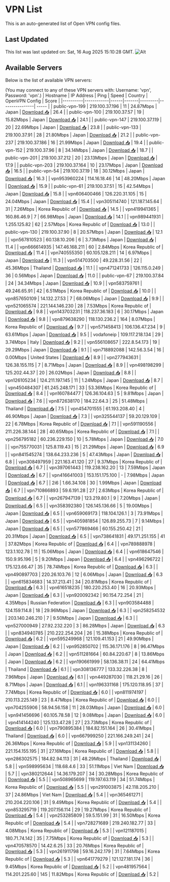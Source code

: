 # VPN List

This is an auto-generated list of Open VPN config files.

## Last Updated

This list was last updated on: Sat, 16 Aug 2025 15:10:28 GMT.
![Alt](https://repobeats.axiom.co/api/embed/186b98318ef1479477931607c1ad7d823f12451f.svg "Repobeats analytics image")

## Available Servers

Below is the list of available VPN servers:

(You may connect to any of these VPN servers with: Username: 'vpn', Password: 'vpn'.)
| Hostname | IP Address | Ping | Speed | Country | OpenVPN Config | Score |
|----------|------------|------|-------|---------|----------------| ----- |
| public-vpn-199 | 219.100.37.196 | 11 | 24.87Mbps | Japan | [Download 📥](./configs/server_0_JP.ovpn) | 26.4 |
| public-vpn-100 | 219.100.37.57 | 19 | 15.82Mbps | Japan | [Download 📥](./configs/server_1_JP.ovpn) | 24.1 |
| public-vpn-147 | 219.100.37.119 | 20 | 22.69Mbps | Japan | [Download 📥](./configs/server_2_JP.ovpn) | 23.8 |
| public-vpn-133 | 219.100.37.91 | 28 | 21.80Mbps | Japan | [Download 📥](./configs/server_3_JP.ovpn) | 21.2 |
| public-vpn-237 | 219.100.37.186 | 16 | 21.99Mbps | Japan | [Download 📥](./configs/server_4_JP.ovpn) | 19.4 |
| public-vpn-152 | 219.100.37.96 | 8 | 34.14Mbps | Japan | [Download 📥](./configs/server_5_JP.ovpn) | 18.7 |
| public-vpn-201 | 219.100.37.212 | 20 | 23.13Mbps | Japan | [Download 📥](./configs/server_6_JP.ovpn) | 17.9 |
| public-vpn-203 | 219.100.37.164 | 10 | 23.17Mbps | Japan | [Download 📥](./configs/server_7_JP.ovpn) | 16.5 |
| public-vpn-54 | 219.100.37.19 | 18 | 30.12Mbps | Japan | [Download 📥](./configs/server_8_JP.ovpn) | 16.3 |
| vpn953960224 | 114.16.18.46 | 14 | 48.20Mbps | Japan | [Download 📥](./configs/server_9_JP.ovpn) | 15.9 |
| public-vpn-61 | 219.100.37.51 | 15 | 42.54Mbps | Japan | [Download 📥](./configs/server_10_JP.ovpn) | 15.8 |
| vpn606400466 | 126.220.31.105 | 15 | 24.04Mbps | Japan | [Download 📥](./configs/server_11_JP.ovpn) | 15.4 |
| vpn305114740 | 121.187.145.64 | 31 | 7.26Mbps | Korea Republic of | [Download 📥](./configs/server_12_KR.ovpn) | 14.5 |
| vpn419941365 | 160.86.46.9 | 7 | 66.98Mbps | Japan | [Download 📥](./configs/server_13_JP.ovpn) | 14.1 |
| vpn989441931 | 1.255.125.82 | 62 | 2.57Mbps | Korea Republic of | [Download 📥](./configs/server_14_KR.ovpn) | 13.0 |
| public-vpn-130 | 219.100.37.90 | 8 | 20.57Mbps | Japan | [Download 📥](./configs/server_15_JP.ovpn) | 12.1 |
| vpn567810523 | 60.138.10.206 | 6 | 3.73Mbps | Japan | [Download 📥](./configs/server_16_JP.ovpn) | 11.4 |
| vpn666614935 | 147.46.168.211 | 60 | 2.84Mbps | Korea Republic of | [Download 📥](./configs/server_17_KR.ovpn) | 11.4 |
| vpn740555350 | 60.105.128.211 | 14 | 6.97Mbps | Japan | [Download 📥](./configs/server_18_JP.ovpn) | 11.3 |
| vpn514703500 | 49.228.31.56 | 22 | 45.36Mbps | Thailand | [Download 📥](./configs/server_19_TH.ovpn) | 11.1 |
| vpn471241733 | 126.115.0.249 | 36 | 0.56Mbps | Japan | [Download 📥](./configs/server_20_JP.ovpn) | 11.0 |
| public-vpn-67 | 219.100.37.84 | 24 | 34.34Mbps | Japan | [Download 📥](./configs/server_21_JP.ovpn) | 10.9 |
| vpn583759761 | 49.246.65.91 | 42 | 6.51Mbps | Korea Republic of | [Download 📥](./configs/server_22_KR.ovpn) | 10.0 |
| vpn857650109 | 14.132.27.53 | 7 | 68.06Mbps | Japan | [Download 📥](./configs/server_23_JP.ovpn) | 9.9 |
| vpn521065574 | 221.144.146.230 | 28 | 7.53Mbps | Korea Republic of | [Download 📥](./configs/server_24_KR.ovpn) | 9.8 |
| vpn143703231 | 118.237.36.183 | 6 | 30.17Mbps | Japan | [Download 📥](./configs/server_25_JP.ovpn) | 9.8 |
| vpn879638290 | 118.130.236.2 | 164 | 8.07Mbps | Korea Republic of | [Download 📥](./configs/server_26_KR.ovpn) | 9.7 |
| vpn571458413 | 106.136.47.234 | 9 | 63.61Mbps | Japan | [Download 📥](./configs/server_27_JP.ovpn) | 9.5 |
| vodafoneip | 109.117.218.134 | 29 | 3.74Mbps | Italy | [Download 📥](./configs/server_28_IT.ovpn) | 9.2 |
| vpn556108657 | 222.8.54.173 | 19 | 29.29Mbps | Japan | [Download 📥](./configs/server_29_JP.ovpn) | 9.1 |
| vpn718892088 | 142.56.3.54 | 16 | 0.00Mbps | United States | [Download 📥](./configs/server_30_US.ovpn) | 8.9 |
| vpn277943631 | 126.38.155.115 | 7 | 8.71Mbps | Japan | [Download 📥](./configs/server_31_JP.ovpn) | 8.9 |
| vpn498198299 | 125.202.44.37 | 20 | 26.02Mbps | Japan | [Download 📥](./configs/server_32_JP.ovpn) | 8.8 |
| vpn126105234 | 124.211.197.145 | 11 | 1.24Mbps | Japan | [Download 📥](./configs/server_33_JP.ovpn) | 8.7 |
| vpn450484307 | 61.245.248.171 | 33 | 53.36Mbps | Korea Republic of | [Download 📥](./configs/server_34_KR.ovpn) | 8.4 |
| vpn160784477 | 126.36.104.63 | 5 | 9.81Mbps | Japan | [Download 📥](./configs/server_35_JP.ovpn) | 7.6 |
| vpn872638170 | 184.22.64.3 | 25 | 51.48Mbps | Thailand | [Download 📥](./configs/server_36_TH.ovpn) | 7.5 |
| vpn454701555 | 61.193.208.40 | 4 | 46.90Mbps | Japan | [Download 📥](./configs/server_37_JP.ovpn) | 7.3 |
| vpn325544137 | 59.20.129.109 | 22 | 6.78Mbps | Korea Republic of | [Download 📥](./configs/server_38_KR.ovpn) | 7.1 |
| vpn591190556 | 211.226.38.144 | 28 | 40.65Mbps | Korea Republic of | [Download 📥](./configs/server_39_KR.ovpn) | 7.1 |
| vpn256795182 | 60.236.229.150 | 10 | 5.78Mbps | Japan | [Download 📥](./configs/server_40_JP.ovpn) | 7.0 |
| vpn755770031 | 125.8.119.43 | 15 | 21.29Mbps | Japan | [Download 📥](./configs/server_41_JP.ovpn) | 6.9 |
| vpn841545274 | 138.64.233.236 | 5 | 47.43Mbps | Japan | [Download 📥](./configs/server_42_JP.ovpn) | 6.8 |
| vpn308497959 | 221.163.41.120 | 27 | 9.37Mbps | Korea Republic of | [Download 📥](./configs/server_43_KR.ovpn) | 6.7 |
| vpn397061443 | 119.238.162.20 | 13 | 7.59Mbps | Japan | [Download 📥](./configs/server_44_JP.ovpn) | 6.7 |
| vpn416641003 | 153.151.175.100 | - | 7.98Mbps | Japan | [Download 📥](./configs/server_45_JP.ovpn) | 6.7 |
| 2i6 | 1.66.34.108 | 30 | 1.99Mbps | Japan | [Download 📥](./configs/server_46_JP.ovpn) | 6.7 |
| vpn710866893 | 59.6.191.28 | 27 | 2.63Mbps | Korea Republic of | [Download 📥](./configs/server_47_KR.ovpn) | 6.7 |
| vpn267947139 | 123.219.80.1 | 9 | 7.20Mbps | Japan | [Download 📥](./configs/server_48_JP.ovpn) | 6.5 |
| vpn358392380 | 126.145.136.66 | 5 | 19.00Mbps | Japan | [Download 📥](./configs/server_49_JP.ovpn) | 6.5 |
| vpn659069173 | 118.104.126.1 | 3 | 73.91Mbps | Japan | [Download 📥](./configs/server_50_JP.ovpn) | 6.5 |
| vpn405981854 | 126.89.255.73 | 7 | 9.14Mbps | Japan | [Download 📥](./configs/server_51_JP.ovpn) | 6.5 |
| vpn577869466 | 60.155.250.42 | 21 | 20.31Mbps | Japan | [Download 📥](./configs/server_52_JP.ovpn) | 6.5 |
| vpn738641831 | 49.171.251.155 | 41 | 37.82Mbps | Korea Republic of | [Download 📥](./configs/server_53_KR.ovpn) | 6.4 |
| vpn789888978 | 123.1.102.78 | 11 | 15.06Mbps | Japan | [Download 📥](./configs/server_54_JP.ovpn) | 6.4 |
| vpn618647546 | 150.9.95.196 | 5 | 9.20Mbps | Japan | [Download 📥](./configs/server_55_JP.ovpn) | 6.4 |
| vpn496296722 | 175.123.66.47 | 35 | 78.74Mbps | Korea Republic of | [Download 📥](./configs/server_56_KR.ovpn) | 6.3 |
| vpn490897703 | 220.26.103.76 | 12 | 6.06Mbps | Japan | [Download 📥](./configs/server_57_JP.ovpn) | 6.3 |
| vpn615834683 | 14.37.213.41 | 34 | 20.81Mbps | Korea Republic of | [Download 📥](./configs/server_58_KR.ovpn) | 6.3 |
| vpn616518235 | 180.220.253.40 | 16 | 20.93Mbps | Japan | [Download 📥](./configs/server_59_JP.ovpn) | 6.3 |
| vpn920092342 | 90.154.72.254 | 21 | 4.35Mbps | Russian Federation | [Download 📥](./configs/server_60_RU.ovpn) | 6.3 |
| vpn903584488 | 124.159.114.8 | 18 | 29.96Mbps | Japan | [Download 📥](./configs/server_61_JP.ovpn) | 6.3 |
| vpn258254532 | 203.140.246.210 | 7 | 9.50Mbps | Japan | [Download 📥](./configs/server_62_JP.ovpn) | 6.3 |
| vpn527000949 | 27.92.232.220 | 3 | 86.28Mbps | Japan | [Download 📥](./configs/server_63_JP.ovpn) | 6.3 |
| vpn834940785 | 210.222.254.204 | 26 | 15.38Mbps | Korea Republic of | [Download 📥](./configs/server_64_KR.ovpn) | 6.2 |
| vpn595249968 | 121.109.41.153 | 21 | 49.90Mbps | Japan | [Download 📥](./configs/server_65_JP.ovpn) | 6.2 |
| vpn952850702 | 115.36.171.176 | 8 | 96.47Mbps | Japan | [Download 📥](./configs/server_66_JP.ovpn) | 6.2 |
| vpn511281664 | 60.84.220.67 | 8 | 13.86Mbps | Japan | [Download 📥](./configs/server_67_JP.ovpn) | 6.2 |
| vpn190661999 | 58.136.38.11 | 24 | 64.41Mbps | Thailand | [Download 📥](./configs/server_68_TH.ovpn) | 6.1 |
| vpn308136777 | 133.32.226.38 | 8 | 7.96Mbps | Japan | [Download 📥](./configs/server_69_JP.ovpn) | 6.1 |
| vpn449287030 | 118.21.29.16 | 26 | 8.71Mbps | Japan | [Download 📥](./configs/server_70_JP.ovpn) | 6.1 |
| vpn196331168 | 175.120.118.95 | 37 | 7.74Mbps | Korea Republic of | [Download 📥](./configs/server_71_KR.ovpn) | 6.0 |
| vpn811974197 | 210.113.225.149 | 23 | 8.47Mbps | Korea Republic of | [Download 📥](./configs/server_72_KR.ovpn) | 6.0 |
| vpn704255906 | 58.94.56.158 | 11 | 28.03Mbps | Japan | [Download 📥](./configs/server_73_JP.ovpn) | 6.0 |
| vpn941456696 | 60.105.78.58 | 12 | 9.08Mbps | Japan | [Download 📥](./configs/server_74_JP.ovpn) | 6.0 |
| vpn414144240 | 125.133.47.28 | 27 | 23.73Mbps | Korea Republic of | [Download 📥](./configs/server_75_KR.ovpn) | 6.0 |
| vpn790895384 | 184.82.151.164 | 26 | 30.41Mbps | Thailand | [Download 📥](./configs/server_76_TH.ovpn) | 6.0 |
| vpn667999250 | 221.166.249.241 | 24 | 26.36Mbps | Korea Republic of | [Download 📥](./configs/server_77_KR.ovpn) | 5.9 |
| vpn131134260 | 221.154.155.195 | 31 | 27.16Mbps | Korea Republic of | [Download 📥](./configs/server_78_KR.ovpn) | 5.8 |
| vpn286302575 | 184.82.94.113 | 31 | 48.29Mbps | Thailand | [Download 📥](./configs/server_79_TH.ovpn) | 5.8 |
| vpn598995634 | 118.68.4.6 | 33 | 51.11Mbps | Viet Nam | [Download 📥](./configs/server_80_VN.ovpn) | 5.7 |
| vpn380212644 | 14.36.179.207 | 34 | 30.28Mbps | Korea Republic of | [Download 📥](./configs/server_81_KR.ovpn) | 5.5 |
| vpn508965699 | 119.197.63.119 | 34 | 51.74Mbps | Korea Republic of | [Download 📥](./configs/server_82_KR.ovpn) | 5.5 |
| vpn291003875 | 42.118.205.210 | 37 | 24.86Mbps | Viet Nam | [Download 📥](./configs/server_83_VN.ovpn) | 5.4 |
| vpn365461271 | 210.204.220.106 | 31 | 9.49Mbps | Korea Republic of | [Download 📥](./configs/server_84_KR.ovpn) | 5.4 |
| vpn853295719 | 119.207.156.114 | 29 | 19.27Mbps | Korea Republic of | [Download 📥](./configs/server_85_KR.ovpn) | 5.4 |
| vpn253285809 | 59.5.151.99 | 31 | 16.50Mbps | Korea Republic of | [Download 📥](./configs/server_86_KR.ovpn) | 5.4 |
| vpn728271689 | 219.240.182.77 | 33 | 4.08Mbps | Korea Republic of | [Download 📥](./configs/server_87_KR.ovpn) | 5.3 |
| vpn121187015 | 180.71.74.142 | 35 | 7.75Mbps | Korea Republic of | [Download 📥](./configs/server_88_KR.ovpn) | 5.3 |
| vpn470578570 | 14.42.6.25 | 33 | 20.76Mbps | Korea Republic of | [Download 📥](./configs/server_89_KR.ovpn) | 5.3 |
| vpn261911798 | 59.16.242.179 | 31 | 7.64Mbps | Korea Republic of | [Download 📥](./configs/server_90_KR.ovpn) | 5.3 |
| vpn641779279 | 121.127.181.174 | 36 | 9.45Mbps | Korea Republic of | [Download 📥](./configs/server_91_KR.ovpn) | 5.2 |
| vpn481957564 | 114.201.225.60 | 145 | 11.82Mbps | Korea Republic of | [Download 📥](./configs/server_92_KR.ovpn) | 5.2 |

